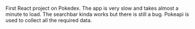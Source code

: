 First React project on Pokedex.
The app is very slow and takes almost a minute to load.
The searchbar kinda works but there is still a bug.
Pokeapi is used to collect all the required data.
